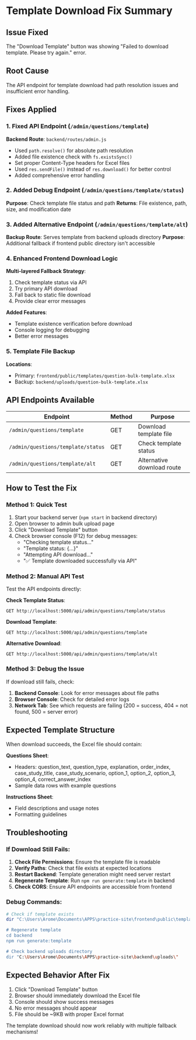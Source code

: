 # Template Download Fix Summary

## Issue Fixed
The "Download Template" button was showing "Failed to download template. Please try again." error.

## Root Cause
The API endpoint for template download had path resolution issues and insufficient error handling.

## Fixes Applied

### 1. Fixed API Endpoint (`/admin/questions/template`)
**Backend Route**: `backend/routes/admin.js`
- Used `path.resolve()` for absolute path resolution
- Added file existence check with `fs.existsSync()`
- Set proper Content-Type headers for Excel files
- Used `res.sendFile()` instead of `res.download()` for better control
- Added comprehensive error handling

### 2. Added Debug Endpoint (`/admin/questions/template/status`)
**Purpose**: Check template file status and path
**Returns**: File existence, path, size, and modification date

### 3. Added Alternative Endpoint (`/admin/questions/template/alt`)
**Backup Route**: Serves template from backend uploads directory
**Purpose**: Additional fallback if frontend public directory isn't accessible

### 4. Enhanced Frontend Download Logic
**Multi-layered Fallback Strategy**:
1. Check template status via API
2. Try primary API download
3. Fall back to static file download
4. Provide clear error messages

**Added Features**:
- Template existence verification before download
- Console logging for debugging
- Better error messages

### 5. Template File Backup
**Locations**: 
- Primary: `frontend/public/templates/question-bulk-template.xlsx`
- Backup: `backend/uploads/question-bulk-template.xlsx`

## API Endpoints Available

| Endpoint | Method | Purpose |
|----------|---------|---------|
| `/admin/questions/template` | GET | Download template file |
| `/admin/questions/template/status` | GET | Check template status |
| `/admin/questions/template/alt` | GET | Alternative download route |

## How to Test the Fix

### Method 1: Quick Test
1. Start your backend server (`npm start` in backend directory)
2. Open browser to admin bulk upload page
3. Click "Download Template" button
4. Check browser console (F12) for debug messages:
   - "Checking template status..."
   - "Template status: {...}"
   - "Attempting API download..."
   - "✅ Template downloaded successfully via API"

### Method 2: Manual API Test
Test the API endpoints directly:

**Check Template Status**:
```
GET http://localhost:5000/api/admin/questions/template/status
```

**Download Template**:
```
GET http://localhost:5000/api/admin/questions/template
```

**Alternative Download**:
```
GET http://localhost:5000/api/admin/questions/template/alt
```

### Method 3: Debug the Issue
If download still fails, check:

1. **Backend Console**: Look for error messages about file paths
2. **Browser Console**: Check for detailed error logs
3. **Network Tab**: See which requests are failing (200 = success, 404 = not found, 500 = server error)

## Expected Template Structure
When download succeeds, the Excel file should contain:

**Questions Sheet**:
- Headers: question_text, question_type, explanation, order_index, case_study_title, case_study_scenario, option_1, option_2, option_3, option_4, correct_answer_index
- Sample data rows with example questions

**Instructions Sheet**:
- Field descriptions and usage notes
- Formatting guidelines

## Troubleshooting

### If Download Still Fails:

1. **Check File Permissions**: Ensure the template file is readable
2. **Verify Paths**: Check that file exists at expected locations
3. **Restart Backend**: Template generation might need server restart
4. **Regenerate Template**: Run `npm run generate:template` in backend
5. **Check CORS**: Ensure API endpoints are accessible from frontend

### Debug Commands:
```bash
# Check if template exists
dir "C:\Users\Arome\Documents\APPS\practice-site\frontend\public\templates\"

# Regenerate template
cd backend
npm run generate:template

# Check backend uploads directory  
dir "C:\Users\Arome\Documents\APPS\practice-site\backend\uploads\"
```

## Expected Behavior After Fix
1. Click "Download Template" button
2. Browser should immediately download the Excel file
3. Console should show success messages
4. No error messages should appear
5. File should be ~9KB with proper Excel format

The template download should now work reliably with multiple fallback mechanisms!